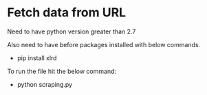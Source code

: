 # Fetch data from URL

Need to have python version greater than 2.7

Also need to have before packages installed with below commands.

* pip install xlrd

To run the file hit the below command:

* python scraping.py

